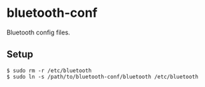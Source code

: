 # bluetooth-conf
Bluetooth config files.

## Setup
```shell
$ sudo rm -r /etc/bluetooth
$ sudo ln -s /path/to/bluetooth-conf/bluetooth /etc/bluetooth
```
